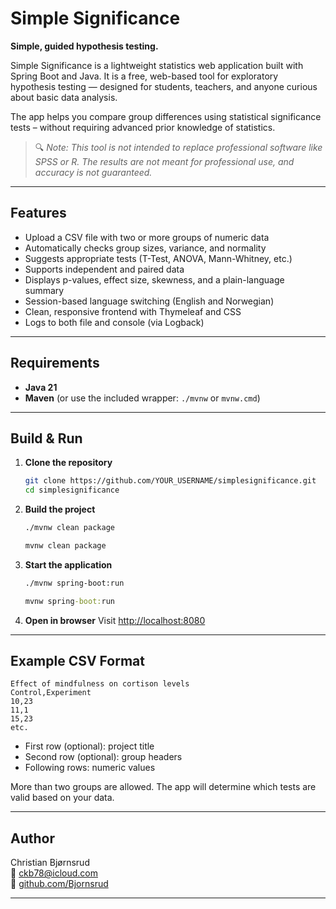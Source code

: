 # Simple Significance

**Simple, guided hypothesis testing.**

Simple Significance is a lightweight statistics web application built with Spring Boot and Java. It is a free, web-based tool for exploratory hypothesis testing — designed for students, teachers, and anyone curious about basic data analysis.

The app helps you compare group differences using statistical significance tests – without requiring advanced prior knowledge of statistics.

> 🔍 *Note: This tool is not intended to replace professional software like SPSS or R. The results are not meant for professional use, and accuracy is not guaranteed.*

---

## Features

- Upload a CSV file with two or more groups of numeric data
- Automatically checks group sizes, variance, and normality
- Suggests appropriate tests (T-Test, ANOVA, Mann-Whitney, etc.)
- Supports independent and paired data
- Displays p-values, effect size, skewness, and a plain-language summary
- Session-based language switching (English and Norwegian)
- Clean, responsive frontend with Thymeleaf and CSS
- Logs to both file and console (via Logback)

---

## Requirements

- **Java 21**
- **Maven** (or use the included wrapper: `./mvnw` or `mvnw.cmd`)

---

## Build & Run

1. **Clone the repository**
   ```bash
   git clone https://github.com/YOUR_USERNAME/simplesignificance.git
   cd simplesignificance
   ```

2. **Build the project**
   ```bash
   ./mvnw clean package
   ```

     ```cmd
   mvnw clean package
   ```

3. **Start the application**
   ```bash
   ./mvnw spring-boot:run
   ```

   ```cmd
   mvnw spring-boot:run
   ```

4. **Open in browser**
   Visit [http://localhost:8080](http://localhost:8080)

---

## Example CSV Format

```
Effect of mindfulness on cortison levels
Control,Experiment
10,23
11,1
15,23
etc.
```

- First row (optional): project title
- Second row (optional): group headers 
- Following rows: numeric values

More than two groups are allowed. The app will determine which tests are valid based on your data.

---

## Author

Christian Bjørnsrud  
📧 [ckb78@icloud.com](mailto:ckb78@icloud.com)  
🔗 [github.com/Bjornsrud](https://github.com/Bjornsrud)

---

